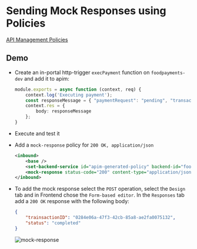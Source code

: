 # Sending Mock Responses using Policies

[API Management Policies](https://docs.microsoft.com/en-us/azure/api-management/api-management-policies)

## Demo

- Create an in-portal http-trigger `execPayment` function on `foodpayments-dev` and add it to apim:

    ```typescript
    module.exports = async function (context, req) {
        context.log('Executing payment');   
        const responseMessage = { "paymentRequest": "pending", "transactionID": '0284e06a-47f3-42cb-85a8-ae2fa0075132'}
        context.res = {
            body: responseMessage
        };
    }
    ```
- Execute and test it

- Add a `mock-response` policy for `200 OK, application/json`

    ```xml
    <inbound>
        <base />
        <set-backend-service id="apim-generated-policy" backend-id="foodpayment-dev" />
        <mock-response status-code="200" content-type="application/json" />
    </inbound>
    ```

- To add the mock response select the `POST` operation, select the `Design` tab and in Frontend chose the `Form-based editor`. In the `Responses` tab add a `200 OK` response with the following body:
  
    ```json
    {
        "trainsactionID": "0284e06a-47f3-42cb-85a8-ae2fa0075132",
        "status": "completed"
    }
    ```

    ![mock-response](_images/mock-response.png)